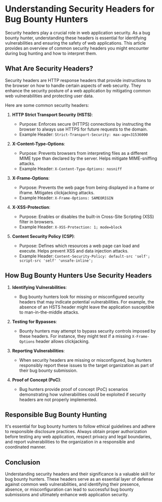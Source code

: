 # Understanding Security Headers for Bug Bounty Hunters

Security headers play a crucial role in web application security. As a bug bounty hunter, understanding these headers is essential for identifying vulnerabilities and ensuring the safety of web applications. This article provides an overview of common security headers you might encounter during bug hunting and how to interpret them.

## What Are Security Headers?

Security headers are HTTP response headers that provide instructions to the browser on how to handle certain aspects of web security. They enhance the security posture of a web application by mitigating common web vulnerabilities and protecting user data.

Here are some common security headers:

1. **HTTP Strict Transport Security (HSTS)**:
   - Purpose: Enforces secure (HTTPS) connections by instructing the browser to always use HTTPS for future requests to the domain.
   - Example Header: `Strict-Transport-Security: max-age=31536000`

2. **X-Content-Type-Options**:
   - Purpose: Prevents browsers from interpreting files as a different MIME type than declared by the server. Helps mitigate MIME-sniffing attacks.
   - Example Header: `X-Content-Type-Options: nosniff`

3. **X-Frame-Options**:
   - Purpose: Prevents the web page from being displayed in a frame or iframe. Mitigates clickjacking attacks.
   - Example Header: `X-Frame-Options: SAMEORIGIN`

4. **X-XSS-Protection**:
   - Purpose: Enables or disables the built-in Cross-Site Scripting (XSS) filter in browsers.
   - Example Header: `X-XSS-Protection: 1; mode=block`

5. **Content Security Policy (CSP)**:
   - Purpose: Defines which resources a web page can load and execute. Helps prevent XSS and data injection attacks.
   - Example Header: `Content-Security-Policy: default-src 'self'; script-src 'self' 'unsafe-inline';`

## How Bug Bounty Hunters Use Security Headers

1. **Identifying Vulnerabilities**:
   - Bug bounty hunters look for missing or misconfigured security headers that may indicate potential vulnerabilities. For example, the absence of an HSTS header might leave the application susceptible to man-in-the-middle attacks.

2. **Testing for Bypasses**:
   - Bounty hunters may attempt to bypass security controls imposed by these headers. For instance, they might test if a missing `X-Frame-Options` header allows clickjacking.

3. **Reporting Vulnerabilities**:
   - When security headers are missing or misconfigured, bug hunters responsibly report these issues to the target organization as part of their bug bounty submission.

4. **Proof of Concept (PoC)**:
   - Bug hunters provide proof of concept (PoC) scenarios demonstrating how vulnerabilities could be exploited if security headers are not properly implemented.

## Responsible Bug Bounty Hunting

It's essential for bug bounty hunters to follow ethical guidelines and adhere to responsible disclosure practices. Always obtain proper authorization before testing any web application, respect privacy and legal boundaries, and report vulnerabilities to the organization in a responsible and coordinated manner.

## Conclusion

Understanding security headers and their significance is a valuable skill for bug bounty hunters. These headers serve as an essential layer of defense against common web vulnerabilities, and identifying their presence, absence, or misconfiguration can lead to successful bug bounty submissions and ultimately enhance web application security.